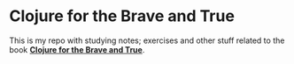 # Clojure for the Brave and True

This is my repo with studying notes; exercises and other stuff related to the
book [**Clojure for the Brave and True**][1].

[1]: https://www.braveclojure.com/clojure-for-the-brave-and-true/.
